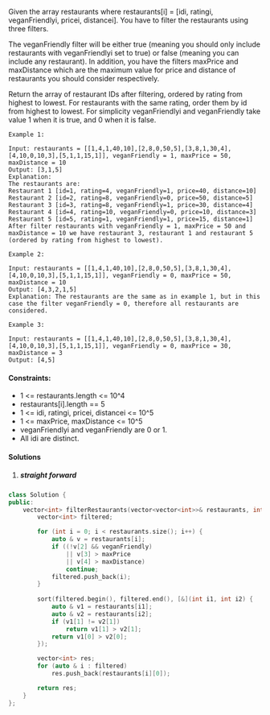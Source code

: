 Given the array restaurants where  restaurants[i] = [idi, ratingi, veganFriendlyi, pricei, distancei]. You have to filter the restaurants using three filters.

The veganFriendly filter will be either true (meaning you should only include restaurants with veganFriendlyi set to true) or false (meaning you can include any restaurant). In addition, you have the filters maxPrice and maxDistance which are the maximum value for price and distance of restaurants you should consider respectively.

Return the array of restaurant IDs after filtering, ordered by rating from highest to lowest. For restaurants with the same rating, order them by id from highest to lowest. For simplicity veganFriendlyi and veganFriendly take value 1 when it is true, and 0 when it is false.

 

```
Example 1:

Input: restaurants = [[1,4,1,40,10],[2,8,0,50,5],[3,8,1,30,4],[4,10,0,10,3],[5,1,1,15,1]], veganFriendly = 1, maxPrice = 50, maxDistance = 10
Output: [3,1,5] 
Explanation: 
The restaurants are:
Restaurant 1 [id=1, rating=4, veganFriendly=1, price=40, distance=10]
Restaurant 2 [id=2, rating=8, veganFriendly=0, price=50, distance=5]
Restaurant 3 [id=3, rating=8, veganFriendly=1, price=30, distance=4]
Restaurant 4 [id=4, rating=10, veganFriendly=0, price=10, distance=3]
Restaurant 5 [id=5, rating=1, veganFriendly=1, price=15, distance=1] 
After filter restaurants with veganFriendly = 1, maxPrice = 50 and maxDistance = 10 we have restaurant 3, restaurant 1 and restaurant 5 (ordered by rating from highest to lowest). 

Example 2:

Input: restaurants = [[1,4,1,40,10],[2,8,0,50,5],[3,8,1,30,4],[4,10,0,10,3],[5,1,1,15,1]], veganFriendly = 0, maxPrice = 50, maxDistance = 10
Output: [4,3,2,1,5]
Explanation: The restaurants are the same as in example 1, but in this case the filter veganFriendly = 0, therefore all restaurants are considered.

Example 3:

Input: restaurants = [[1,4,1,40,10],[2,8,0,50,5],[3,8,1,30,4],[4,10,0,10,3],[5,1,1,15,1]], veganFriendly = 0, maxPrice = 30, maxDistance = 3
Output: [4,5]
```
 

#### Constraints:

-    1 <= restaurants.length <= 10^4
-    restaurants[i].length == 5
-    1 <= idi, ratingi, pricei, distancei <= 10^5
-    1 <= maxPrice, maxDistance <= 10^5
-    veganFriendlyi and veganFriendly are 0 or 1.
-    All idi are distinct.


#### Solutions

1. ##### straight forward

```cpp
class Solution {
public:
    vector<int> filterRestaurants(vector<vector<int>>& restaurants, int veganFriendly, int maxPrice, int maxDistance) {
        vector<int> filtered;

        for (int i = 0; i < restaurants.size(); i++) {
            auto & v = restaurants[i];
            if ((!v[2] && veganFriendly)
                || v[3] > maxPrice
                || v[4] > maxDistance)
                continue;
            filtered.push_back(i);
        }
        
        sort(filtered.begin(), filtered.end(), [&](int i1, int i2) {
            auto & v1 = restaurants[i1];
            auto & v2 = restaurants[i2];
            if (v1[1] != v2[1])
                return v1[1] > v2[1];
            return v1[0] > v2[0];
        });

        vector<int> res;
        for (auto & i : filtered)
            res.push_back(restaurants[i][0]);

        return res;
    }
};
```